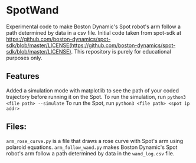# SpotWand
Experimental code to make Boston Dynamic's Spot robot's arm follow a path determined by data in a csv file.
Initial code taken from spot-sdk at https://github.com/boston-dynamics/spot-sdk/blob/master/LICENSE(https://github.com/boston-dynamics/spot-sdk/blob/master/LICENSE).
This repository is purely for educational purposes only.

## Features
Added a simulation mode with matplotlib to see the path of your coded trajectory before running it on the Spot.
To run the simulation, run ```python3 <file path> --simulate```
To run the Spot, run ```python3 <file path> <spot ip addr>```

## Files:
```arm_rose_curve.py``` is a file that draws a rose curve with Spot's arm using polaroid equations.
```arm_follow_wand.py``` makes Boston Dynamic's Spot robot's arm follow a path determined by data in the ```wand_log.csv``` file.
